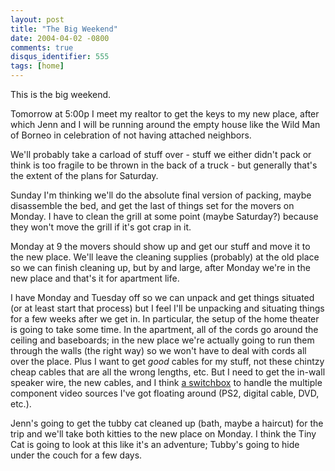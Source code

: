 ```yaml
---
layout: post
title: "The Big Weekend"
date: 2004-04-02 -0800
comments: true
disqus_identifier: 555
tags: [home]
---
```

This is the big weekend.

 Tomorrow at 5:00p I meet my realtor to get the keys to my new place,
after which Jenn and I will be running around the empty house like the
Wild Man of Borneo in celebration of not having attached neighbors.

 We'll probably take a carload of stuff over - stuff we either didn't
pack or think is too fragile to be thrown in the back of a truck - but
generally that's the extent of the plans for Saturday.

 Sunday I'm thinking we'll do the absolute final version of packing,
maybe disassemble the bed, and get the last of things set for the movers
on Monday. I have to clean the grill at some point (maybe Saturday?)
because they won't move the grill if it's got crap in it.

 Monday at 9 the movers should show up and get our stuff and move it to
the new place. We'll leave the cleaning supplies (probably) at the old
place so we can finish cleaning up, but by and large, after Monday we're
in the new place and that's it for apartment life.

 I have Monday and Tuesday off so we can unpack and get things situated
(or at least start that process) but I feel I'll be unpacking and
situating things for a few weeks after we get in. In particular, the
setup of the home theater is going to take some time. In the apartment,
all of the cords go around the ceiling and baseboards; in the new place
we're actually going to run them through the walls (the right way) so we
won't have to deal with cords all over the place. Plus I want to get
*good* cables for my stuff, not these chintzy cheap cables that are all
the wrong lengths, etc. But I need to get the in-wall speaker wire, the
new cables, and I think [a
switchbox](/archive/2004/02/10/component-video-selector.aspx) to handle
the multiple component video sources I've got floating around (PS2,
digital cable, DVD, etc.).

 Jenn's going to get the tubby cat cleaned up (bath, maybe a haircut)
for the trip and we'll take both kitties to the new place on Monday. I
think the Tiny Cat is going to look at this like it's an adventure;
Tubby's going to hide under the couch for a few days.
